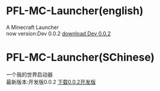 # PFL-MC-Launcher(english)
A Minecraft Launcher  
now version:Dev 0.0.2 <a  href ="https://github.com/ONLYAORGANIZATION/PFL-MC-Launcher/releases/tag/0.0.2">download Dev 0.0.2 </a>
# PFL-MC-Launcher(SChinese)
一个我的世界启动器  
最新版本:开发版0.0.2 <a  href ="https://github.com/ONLYAORGANIZATION/PFL-MC-Launcher/releases/tag/0.0.2">下载0.0.2开发版 </a>
